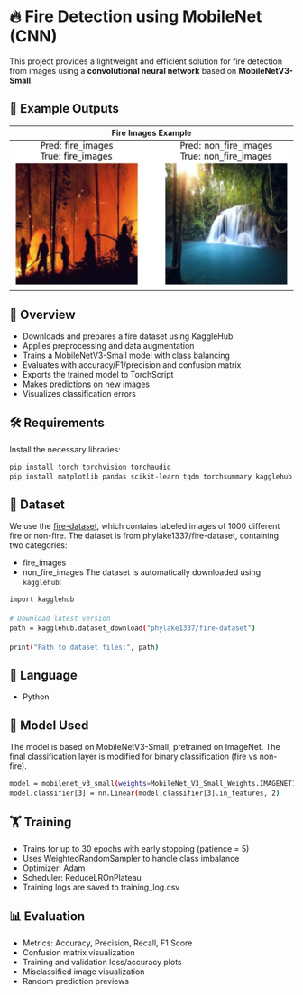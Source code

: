 # 🔥 Fire Detection using MobileNet (CNN)

This project provides a lightweight and efficient solution for fire detection from images using a **convolutional neural network** based on **MobileNetV3-Small**.


## 📸 Example Outputs

| Fire Images Example               |
| --------------------------------- |
| ![fire_example](fire_example.jpg) |


## 📁 Overview

- Downloads and prepares a fire dataset using KaggleHub
- Applies preprocessing and data augmentation
- Trains a MobileNetV3-Small model with class balancing
- Evaluates with accuracy/F1/precision and confusion matrix
- Exports the trained model to TorchScript
- Makes predictions on new images
- Visualizes classification errors


## 🛠️ Requirements

Install the necessary libraries:

```bash
pip install torch torchvision torchaudio
pip install matplotlib pandas scikit-learn tqdm torchsummary kagglehub
```


## 📂 Dataset

We use the [fire-dataset](https://www.kaggle.com/datasets/phylake1337/fire-dataset), which contains labeled images of 1000 different fire or non-fire.
The dataset is from phylake1337/fire-dataset, containing two categories:
- fire_images
- non_fire_images
The dataset is automatically downloaded using `kagglehub`:
```bash
import kagglehub

# Download latest version
path = kagglehub.dataset_download("phylake1337/fire-dataset")

print("Path to dataset files:", path)
```


## 📘 Language

- Python


## 🧠 Model Used

The model is based on MobileNetV3-Small, pretrained on ImageNet. The final classification layer is modified for binary classification (fire vs non-fire).
```bash
model = mobilenet_v3_small(weights=MobileNet_V3_Small_Weights.IMAGENET1K_V1)
model.classifier[3] = nn.Linear(model.classifier[3].in_features, 2)
```


## 🏋️ Training

- Trains for up to 30 epochs with early stopping (patience = 5)
- Uses WeightedRandomSampler to handle class imbalance
- Optimizer: Adam
- Scheduler: ReduceLROnPlateau
- Training logs are saved to training_log.csv


## 📊 Evaluation

- Metrics: Accuracy, Precision, Recall, F1 Score
- Confusion matrix visualization
- Training and validation loss/accuracy plots
- Misclassified image visualization
- Random prediction previews